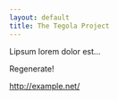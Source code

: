 ```yaml
---
layout: default
title: The Tegola Project
---
```


Lipsum lorem dolor est...

Regenerate!

http://example.net/